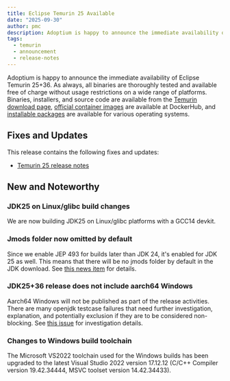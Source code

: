 ```yaml
---
title: Eclipse Temurin 25 Available
date: "2025-09-30"
author: pmc
description: Adoptium is happy to announce the immediate availability of Eclipse Temurin 25. As always, all of our binaries are thoroughly tested and available free of charge without usage restrictions on a wide range of platforms.
tags:
  - temurin
  - announcement
  - release-notes
---
```


Adoptium is happy to announce the immediate availability of Eclipse Temurin 25+36. As always, all binaries are thoroughly tested and available free of charge without usage restrictions on a wide range of platforms. Binaries, installers, and source code are available from the [Temurin download page](https://adoptium.net/temurin/releases), [official container images](https://hub.docker.com/_/eclipse-temurin) are available at DockerHub, and [installable packages](https://adoptium.net/installation/) are available for various operating systems.

## Fixes and Updates

This release contains the following fixes and updates:

- [Temurin 25 release notes](https://adoptium.net/temurin/release-notes/?version=jdk-25+36)

## New and Noteworthy

### JDK25 on Linux/glibc build changes

We are now building JDK25 on Linux/glibc platforms with a GCC14 devkit.

### Jmods folder now omitted by default

Since we enable JEP 493 for builds later than JDK 24, it's enabled for JDK 25 as well. This means that there will be no jmods folder by default in the JDK download. See [this news item](https://adoptium.net/news/2025/03/eclipse-temurin-jdk24-JEP493-enabled) for details.

### JDK25+36 release does not include aarch64 Windows

Aarch64 Windows will not be published as part of the release activities. There are many openjdk testcase failures that need further investigation, explanation, and potentially exclusion if they are to be considered non-blocking. See [this issue](https://github.com/adoptium/aqa-tests/issues/6623) for investigation details.

### Changes to Windows build toolchain

The Microsoft VS2022 toolchain used for the Windows builds has been upgraded to the latest Visual Studio 2022 version 17.12.12 (C/C++ Compiler version 19.42.34444, MSVC toolset version 14.42.34433).
